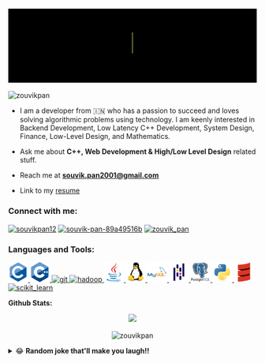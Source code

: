 <!--
<h1 align="center">Hi <img src="https://raw.githubusercontent.com/MartinHeinz/MartinHeinz/master/wave.gif" width="30px">, I'm Souvik Pan 👦</h1>
<h3 align="center">I love to play, experiment and work with data.</h3>
-->
<p align="left"> 
  <img src="https://github.com/ZouvikPan/ZouvikPan/blob/main/GitHub_Intro.gif" alt="Introduction" height="150"/>
</p>
<p align="left"> <img src="https://komarev.com/ghpvc/?username=zouvikpan&label=Profile%20views&color=0e75b6&style=flat" alt="zouvikpan" /> </p>

- I am a developer from 🇮🇳 who has a passion to succeed and loves solving algorithmic problems using technology. I am keenly interested in Backend Development, Low Latency C++ Development, System Design, Finance, Low-Level Design, and Mathematics.
- Ask me about **C++, Web Development & High/Low Level Design** related stuff.
- Reach me at **souvik.pan2001@gmail.com**

- Link to my [resume](https://drive.google.com/file/d/1W8BB5uykjYIgtjnxHexoMQDwGIIl7xZd/view?usp=sharing)

<h3 align="left">Connect with me:</h3>
<p align="left">
<a href="https://twitter.com/souvikpan12" target="blank"><img align="center" src="https://raw.githubusercontent.com/rahuldkjain/github-profile-readme-generator/master/src/images/icons/Social/twitter.svg" alt="souvikpan12" height="30" width="40" /></a>
<a href="https://linkedin.com/in/souvik-pan-89a49516b" target="blank"><img align="center" src="https://raw.githubusercontent.com/rahuldkjain/github-profile-readme-generator/master/src/images/icons/Social/linked-in-alt.svg" alt="souvik-pan-89a49516b" height="30" width="40" /></a>
<a href="https://www.codechef.com/users/zouvik_pan" target="blank"><img align="center" src="https://cdn.jsdelivr.net/npm/simple-icons@3.1.0/icons/codechef.svg" alt="zouvik_pan" height="30" width="40" /></a>
</p>

<h3 align="left">Languages and Tools:</h3>
<p align="left"> <a href="https://www.cprogramming.com/" target="_blank" rel="noreferrer"> <img src="https://raw.githubusercontent.com/devicons/devicon/master/icons/c/c-original.svg" alt="c" width="40" height="40"/> </a> <a href="https://www.w3schools.com/cpp/" target="_blank" rel="noreferrer"> <img src="https://raw.githubusercontent.com/devicons/devicon/master/icons/cplusplus/cplusplus-original.svg" alt="cplusplus" width="40" height="40"/> </a> <a href="https://git-scm.com/" target="_blank" rel="noreferrer"> <img src="https://www.vectorlogo.zone/logos/git-scm/git-scm-icon.svg" alt="git" width="40" height="40"/> </a> <a href="https://hadoop.apache.org/" target="_blank" rel="noreferrer"> <img src="https://www.vectorlogo.zone/logos/apache_hadoop/apache_hadoop-icon.svg" alt="hadoop" width="40" height="40"/> </a> <a href="https://www.java.com" target="_blank" rel="noreferrer"> <img src="https://raw.githubusercontent.com/devicons/devicon/master/icons/java/java-original.svg" alt="java" width="40" height="40"/> </a> <a href="https://www.linux.org/" target="_blank" rel="noreferrer"> <img src="https://raw.githubusercontent.com/devicons/devicon/master/icons/linux/linux-original.svg" alt="linux" width="40" height="40"/> </a> <a href="https://www.mysql.com/" target="_blank" rel="noreferrer"> <img src="https://raw.githubusercontent.com/devicons/devicon/master/icons/mysql/mysql-original-wordmark.svg" alt="mysql" width="40" height="40"/> </a> <a href="https://pandas.pydata.org/" target="_blank" rel="noreferrer"> <img src="https://raw.githubusercontent.com/devicons/devicon/2ae2a900d2f041da66e950e4d48052658d850630/icons/pandas/pandas-original.svg" alt="pandas" width="40" height="40"/> </a> <a href="https://www.postgresql.org" target="_blank" rel="noreferrer"> <img src="https://raw.githubusercontent.com/devicons/devicon/master/icons/postgresql/postgresql-original-wordmark.svg" alt="postgresql" width="40" height="40"/> </a> <a href="https://www.python.org" target="_blank" rel="noreferrer"> <img src="https://raw.githubusercontent.com/devicons/devicon/master/icons/python/python-original.svg" alt="python" width="40" height="40"/> </a> <a href="https://www.scala-lang.org" target="_blank" rel="noreferrer"> <img src="https://raw.githubusercontent.com/devicons/devicon/master/icons/scala/scala-original.svg" alt="scala" width="40" height="40"/> </a> <a href="https://scikit-learn.org/" target="_blank" rel="noreferrer"> <img src="https://upload.wikimedia.org/wikipedia/commons/0/05/Scikit_learn_logo_small.svg" alt="scikit_learn" width="40" height="40"/> </a> </p>

**Github Stats:**

<p align="center">
  <img src="https://github-readme-stats.vercel.app/api?username=zouvikpan&hide=stars&show_icons=true&theme=dracula&line_height=32">
</p>


<p align="center"><img align="center" src="https://github-readme-stats.vercel.app/api/top-langs?username=zouvikpan&show_icons=true&locale=en&layout=compact&theme=dracula" alt="zouvikpan" /></p>

<details>
 <summary>😂 <strong>Random joke that'll make you laugh!!</strong> </summary>
   <br>
 
   ![Jokes Card](https://readme-jokes.vercel.app/api)
</details>

<!--
**ZouvikPan/ZouvikPan** is a ✨ _special_ ✨ repository because its `README.md` (this file) appears on your GitHub profile.

Here are some ideas to get you started:

- 🔭 I’m currently working on ...
- 🌱 I’m currently learning ...
- 👯 I’m looking to collaborate on ...
- 🤔 I’m looking for help with ...
- 💬 Ask me about ...
- 📫 How to reach me: ...
- 😄 Pronouns: ...
- ⚡ Fun fact: ...
-->
